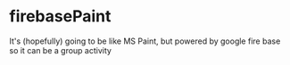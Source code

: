 # firebasePaint
It's (hopefully) going to be like MS Paint, but powered by google fire base so it can be a group activity
